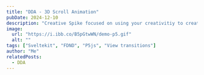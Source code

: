 ```yaml
---
title: "DDA - 3D Scroll Animation"
pubDate: 2024-12-10
description: "Creative Spike focused on using your creativitiy to create a view transition."
image:
  url: "https://i.ibb.co/B5pGtwWN/demo-p5.gif"
  alt: ""
tags: ["Sveltekit", "FDND", "P5js", "View transitions"]
author: "Me"
relatedPosts:
  - DDA
---
```

